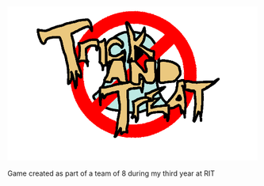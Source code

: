 ![alt tag](https://raw.githubusercontent.com/Nolnocn/Trick-and-Treat/master/Assets/Joe's%20Crappy%20Crap/TitleLogo.png)

Game created as part of a team of 8 during my third year at RIT
